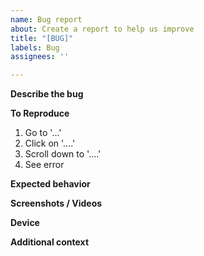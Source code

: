 ```yaml
---
name: Bug report
about: Create a report to help us improve
title: "[BUG]"
labels: Bug
assignees: ''

---
```


**Describe the bug**
<!-- A clear and concise description of what the bug is. -->

**To Reproduce**
<!-- Steps to reproduce the behavior: -->
1. Go to '...'
2. Click on '....'
3. Scroll down to '....'
4. See error

**Expected behavior**
<!-- A clear and concise description of what you expected to happen. If it is an existing move or ability -->

**Screenshots / Videos**
<!-- If applicable, add screenshots or videos to help explain your problem. -->

**Device**
<!-- What browser are you playing in, are you on a PC/Mac or Phone? -->

**Additional context**
<!-- Add any other context about the problem here. -->
